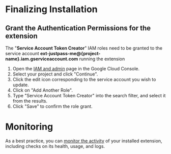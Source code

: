 <!-- 
This file provides your users an overview of how to use your extension after they've installed it. All content is optional, but this is the recommended format. Your users will see the contents of this file in the Firebase console after they install the extension.

Include instructions for using the extension and any important functional details. Also include **detailed descriptions** for any additional post-installation setup required by the user.

Reference values for the extension instance using the ${param:PARAMETER_NAME} or ${function:VARIABLE_NAME} syntax.
Learn more in the docs: https://firebase.google.com/docs/extensions/alpha/create-user-docs#reference-in-postinstall

Learn more about writing a POSTINSTALL.md file in the docs:
https://firebase.google.com/docs/extensions/alpha/create-user-docs#writing-postinstall
-->

# Finalizing Installation
## Grant the Authentication Permissions for the extension

The "**Service Account Token Creator**" IAM roles need to be granted to the service account **ext-justpass-me@{project-name}.iam.gserviceaccount.com** running the extension

1. Open the [IAM and admin](https://console.cloud.google.com/project/_/iam-admin) page in the Google Cloud Console.
2. Select your project and click "Continue".
3. Click the edit icon corresponding to the service account you wish to update.
4. Click on "Add Another Role".
5. Type "Service Account Token Creator" into the search filter, and select it from the results.
6. Click "Save" to confirm the role grant.

<!-- We recommend keeping the following section to explain how to monitor extensions with Firebase -->
# Monitoring

As a best practice, you can [monitor the activity](https://firebase.google.com/docs/extensions/manage-installed-extensions#monitor) of your installed extension, including checks on its health, usage, and logs.